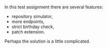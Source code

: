 In this test assignment there are several features:
- repository simulator,
- more endpoints,
- strict birthday check,
- patch extension.

Perhaps the solution is a little complicated.
